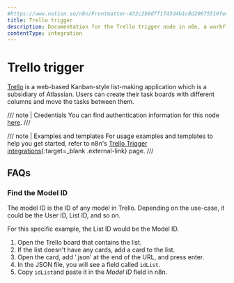 ```yaml
---
#https://www.notion.so/n8n/Frontmatter-432c2b8dff1f43d4b1c8d20075510fe4
title: Trello trigger
description: Documentation for the Trello trigger node in n8n, a workflow automation platform. Includes details of operations and configuration, and links to examples and credentials information.
contentType: integration
---
```


# Trello trigger

[Trello](https://trello.com/) is a web-based Kanban-style list-making application which is a subsidiary of Atlassian. Users can create their task boards with different columns and move the tasks between them.

/// note | Credentials
You can find authentication information for this node [here](/integrations/builtin/credentials/trello/).
///

///  note  | Examples and templates
For usage examples and templates to help you get started, refer to n8n's [Trello Trigger integrations](https://n8n.io/integrations/trello-trigger/){:target=_blank .external-link} page.
///

## FAQs

### Find the Model ID

The model ID is the ID of any model in Trello. Depending on the use-case, it could be the User ID, List ID, and so on.

For this specific example, the List ID would be the Model ID.

1. Open the Trello board that contains the list.
2. If the list doesn't have any cards, add a card to the list.
3. Open the card, add '.json' at the end of the URL, and press enter.
4. In the JSON file, you will see a field called `idList`.
5. Copy `idList`and paste it in the *Model ID* field in n8n.

